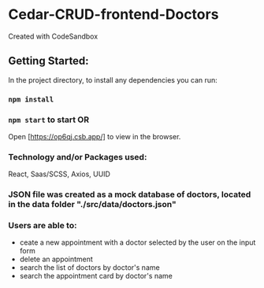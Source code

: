 # Cedar-CRUD-frontend-Doctors
Created with CodeSandbox

## Getting Started:
In the project directory, to install any dependencies you can run:
### `npm install` 

### `npm start` to start  OR
Open [https://op6qj.csb.app/] to view in the browser.

### Technology and/or Packages used:
React, Saas/SCSS, Axios, UUID

### JSON file was created as a mock database of doctors, located in the data folder "./src/data/doctors.json"

### Users are able to:
  * ceate a new appointment with a doctor selected by the user on the input form
  * delete an appointment 
  * search the list of doctors by doctor's name
  * search the appointment card by doctor's name
 
